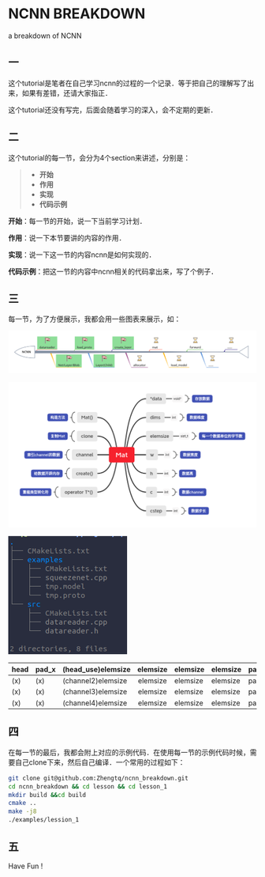 # NCNN BREAKDOWN
a breakdown of NCNN

## 一

这个tutorial是笔者在自己学习ncnn的过程的一个记录．等于把自己的理解写了出来，如果有差错，还请大家指正．

这个tutorial还没有写完，后面会随着学习的深入，会不定期的更新．

## 二

这个tutorial的每一节，会分为4个section来讲述，分别是：

> - **开始**　
> - **作用**
> - **实现**
> - **代码示例**

**开始**：每一节的开始，说一下当前学习计划．

**作用**：说一下本节要讲的内容的作用．

**实现**：说一下这一节的内容ncnn是如何实现的．

**代码示例**：把这一节的内容中ncnn相关的代码拿出来，写了个例子．

## 三

每一节，为了方便展示，我都会用一些图表来展示，如：



![lession-5](https://github.com/Zhengtq/ncnn_breakdown/blob/main/image/lession-5.png)

![Mat](https://github.com/Zhengtq/ncnn_breakdown/blob/main/image/Mat.png)

![](https://github.com/Zhengtq/ncnn_breakdown/blob/main/image/tree.png)

| head | pad_x | (head_use)elemsize | elemsize | elemsize | elemsize | pad_y | pad_y... | (x)      |
| :--- | ----- | ------------------ | :------: | -------- | -------- | ----- | -------- | -------- |
| (x)  | (x)   | (channel2)elemsize | elemsize | elemsize | elemsize | pad_y | pad_y... | (x)      |
| (x)  | (x)   | (channel3)elemsize | elemsize | elemsize | elemsize | pad_y | pad_y... | (x)      |
| (x)  | (x)   | (channel4)elemsize | elemsize | elemsize | elemsize | pad_y | pad_y... | pad_z... |

## 四

在每一节的最后，我都会附上对应的示例代码．在使用每一节的示例代码时候，需要自己clone下来，然后自己编译．一个常用的过程如下：

```bash
git clone git@github.com:Zhengtq/ncnn_breakdown.git
cd ncnn_breakdown && cd lesson && cd lesson_1
mkdir build &&cd build
cmake ..
make -j8
./examples/lession_1
```

## 五

Have Fun !

